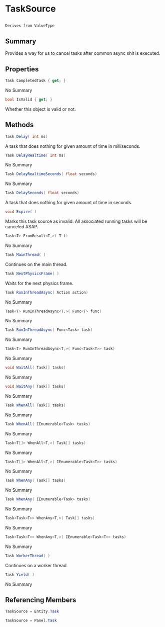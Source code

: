 # TaskSource

## 
```c#
Derives from ValueType
```

## Summary

Provides a way for us to cancel tasks after common async shit is executed.
## Properties

```c#
Task CompletedTask { get; } 
```
No Summary
```c#
bool IsValid { get; } 
```
Whether this object is valid or not.
## Methods

```c#
Task Delay( int ms) 
```
A task that does nothing for given amount of time in milliseconds.
```c#
Task DelayRealtime( int ms) 
```
No Summary
```c#
Task DelayRealtimeSeconds( float seconds) 
```
No Summary
```c#
Task DelaySeconds( float seconds) 
```
A task that does nothing for given amount of time in seconds.
```c#
void Expire( ) 
```
Marks this task source as invalid. All associated running tasks will be canceled ASAP.
```c#
Task<T> FromResult<T,>( T t) 
```
No Summary
```c#
Task MainThread( ) 
```
Continues on the main thread.
```c#
Task NextPhysicsFrame( ) 
```
Waits for the next physics frame.
```c#
Task RunInThreadAsync( Action action) 
```
No Summary
```c#
Task<T> RunInThreadAsync<T,>( Func<T> func) 
```
No Summary
```c#
Task RunInThreadAsync( Func<Task> task) 
```
No Summary
```c#
Task<T> RunInThreadAsync<T,>( Func<Task<T>> task) 
```
No Summary
```c#
void WaitAll( Task[] tasks) 
```
No Summary
```c#
void WaitAny( Task[] tasks) 
```
No Summary
```c#
Task WhenAll( Task[] tasks) 
```
No Summary
```c#
Task WhenAll( IEnumerable<Task> tasks) 
```
No Summary
```c#
Task<T[]> WhenAll<T,>( Task[] tasks) 
```
No Summary
```c#
Task<T[]> WhenAll<T,>( IEnumerable<Task<T>> tasks) 
```
No Summary
```c#
Task WhenAny( Task[] tasks) 
```
No Summary
```c#
Task WhenAny( IEnumerable<Task> tasks) 
```
No Summary
```c#
Task<Task<T>> WhenAny<T,>( Task[] tasks) 
```
No Summary
```c#
Task<Task<T>> WhenAny<T,>( IEnumerable<Task<T>> tasks) 
```
No Summary
```c#
Task WorkerThread( ) 
```
Continues on a worker thread.
```c#
Task Yield( ) 
```
No Summary
## Referencing Members

```c#
TaskSource = Entity.Task
```
```c#
TaskSource = Panel.Task
```
